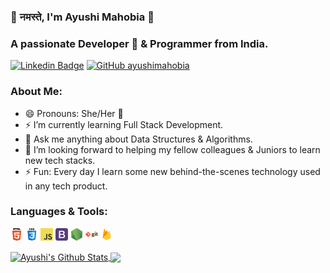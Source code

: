 ### 🙏 नमस्ते, I'm Ayushi Mahobia 👋

<h3>A passionate Developer 🚀 & Programmer from India.</h3>

[![Linkedin Badge](https://img.shields.io/badge/-ayushimahobia-blue?style=flat-square&logo=Linkedin&logoColor=white&link=https://www.linkedin.com/in/ayushimahobia/)](https://www.linkedin.com/in/ayushimahobia/)
[![GitHub ayushimahobia](https://img.shields.io/github/followers/ayushimahobia?label=follow&style=social)](https://github.com/ayushimahobia)

### About Me:

- 😄 Pronouns: She/Her 👧
- ⚡ I’m currently learning Full Stack Development.
- 💬 Ask me anything about Data Structures & Algorithms.
- 🤔 I’m looking forward to helping my fellow colleagues & Juniors to learn new tech stacks.
- ⚡ Fun: Every day I learn some new behind-the-scenes technology used in any tech product.


### Languages & Tools:

<code><img height="20" src="https://raw.githubusercontent.com/github/explore/80688e429a7d4ef2fca1e82350fe8e3517d3494d/topics/html/html.png"></code>
<code><img height="20" src="https://raw.githubusercontent.com/github/explore/80688e429a7d4ef2fca1e82350fe8e3517d3494d/topics/css/css.png"></code>
<code><img height="20" src="https://raw.githubusercontent.com/github/explore/main/topics/javascript/javascript.png"></code>
<code><img height="20" src="https://raw.githubusercontent.com/github/explore/main/topics/bootstrap/bootstrap.png"></code>
<code><img height="20" src="https://raw.githubusercontent.com/github/explore/80688e429a7d4ef2fca1e82350fe8e3517d3494d/topics/nodejs/nodejs.png"></code>
<code><img height="20" src="https://raw.githubusercontent.com/github/explore/80688e429a7d4ef2fca1e82350fe8e3517d3494d/topics/git/git.png"></code>
<code><img height="20" src="https://raw.githubusercontent.com/github/explore/main/topics/firebase/firebase.png"></code>


<a href="https://github.com/ayushimahobia">
 <img align="center" src="https://github-readme-stats.vercel.app/api?username=ayushimahobia&include_all_commits=true&count_private=true&show_icons=true&theme=light&line_height=27" alt="Ayushi's Github Stats"/>
</a>
<a href="https://github.com/imbmali">
  <img align="center" src="https://github-readme-stats.vercel.app/api/top-langs/?username=ayushimahobia&theme=light&layout=compact&langs_count=10&hide_langs_below=1" />
</a>

<br>



